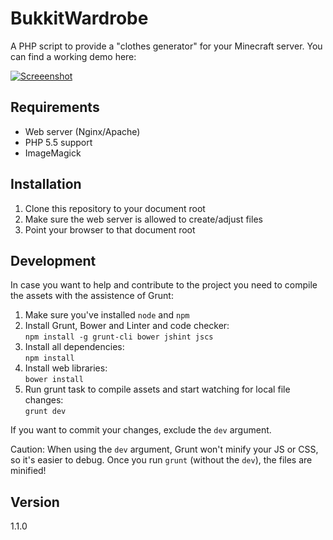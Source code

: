 BukkitWardrobe
==============

A PHP script to provide a "clothes generator" for your Minecraft server. You can find a working demo here:

[![Screeenshot](http://up.frd.mn/8h52w.png)](http://skin.yeahwh.at)

## Requirements

* Web server (Nginx/Apache)
* PHP 5.5 support
* ImageMagick

## Installation

1. Clone this repository to your document root
1. Make sure the web server is allowed to create/adjust files
1. Point your browser to that document root

## Development

In case you want to help and contribute to the project you need to compile the assets with the assistence of Grunt:

1. Make sure you've installed `node` and `npm`
1. Install Grunt, Bower and Linter and code checker:  
  `npm install -g grunt-cli bower jshint jscs`
1. Install all dependencies:  
  `npm install`
1. Install web libraries:  
  `bower install`
1. Run grunt task to compile assets and start watching for local file changes:  
  `grunt dev`

If you want to commit your changes, exclude the `dev` argument.

Caution: When using the `dev` argument, Grunt won't minify your JS or CSS, so it's easier to debug. Once you run `grunt` (without the `dev`), the files are minified!

## Version

1.1.0
